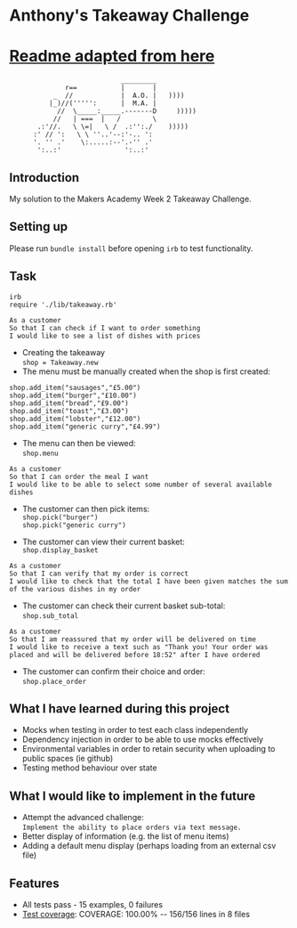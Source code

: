 Anthony's Takeaway Challenge
=================
[Readme adapted from here](https://github.com/makersacademy/takeaway-challenge)
==================
```
                            _________
              r==           |       |
           _  //            |  A.O. |   ))))
          |_)//(''''':      |  M.A. |
            //  \_____:_____.-------D     )))))
           //   | ===  |   /        \
       .:'//.   \ \=|   \ /  .:'':./    )))))
      :' // ':   \ \ ''..'--:'-.. ':
      '. '' .'    \:.....:--'.-'' .'
       ':..:'                ':..:'

 ```

Introduction
-------

My solution to the Makers Academy Week 2 Takeaway Challenge.


Setting up  
-----  

Please run `bundle install` before opening `irb` to test functionality.  

Task  
-----

`irb`  
`require './lib/takeaway.rb'`

```
As a customer
So that I can check if I want to order something
I would like to see a list of dishes with prices
```

* Creating the takeaway  
`shop = Takeaway.new`
* The menu must be manually created when the shop is first created:  
  
`shop.add_item("sausages","£5.00")`    
`shop.add_item("burger","£10.00")`  
`shop.add_item("bread","£9.00")`  
`shop.add_item("toast","£3.00")`  
`shop.add_item("lobster","£12.00")`  
`shop.add_item("generic curry","£4.99")`  
  
* The menu can then be viewed:  
`shop.menu`  

```
As a customer
So that I can order the meal I want
I would like to be able to select some number of several available dishes
```
* The customer can then pick items:  
`shop.pick("burger")`  
`shop.pick("generic curry")`  
  
* The customer can view their current basket:  
`shop.display_basket`  
```
As a customer
So that I can verify that my order is correct
I would like to check that the total I have been given matches the sum of the various dishes in my order
```
* The customer can check their current basket sub-total:  
`shop.sub_total`  
```
As a customer
So that I am reassured that my order will be delivered on time
I would like to receive a text such as "Thank you! Your order was placed and will be delivered before 18:52" after I have ordered
```
* The customer can confirm their choice and order:  
`shop.place_order`  
  
What I have learned during this project  
-----  
  
* Mocks when testing in order to test each class independently
* Dependency injection in order to be able to use mocks effectively
* Environmental variables in order to retain security when uploading to public spaces (ie github)
* Testing method behaviour over state

What I would like to implement in the future  
-----  

* Attempt the advanced challenge:  
`Implement the ability to place orders via text message.`
* Better display of information (e.g. the list of menu items)
* Adding a default menu display (perhaps loading from an external csv file)

Features
-----

* All tests pass - 15 examples, 0 failures
* [Test coverage](https://github.com/makersacademy/course/blob/main/pills/test_coverage.md): COVERAGE: 100.00% -- 156/156 lines in 8 files
